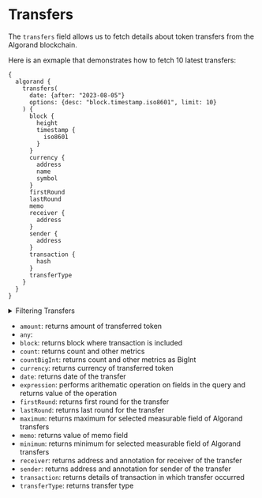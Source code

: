 # Transfers

The `transfers` field allows us to fetch details about token transfers from the Algorand blockchain.

Here is an exmaple that demonstrates how to fetch 10 latest transfers:

```
{
  algorand {
    transfers(
      date: {after: "2023-08-05"}
      options: {desc: "block.timestamp.iso8601", limit: 10}
    ) {
      block {
        height
        timestamp {
          iso8601
        }
      }
      currency {
        address
        name
        symbol
      }
      firstRound
      lastRound
      memo
      receiver {
        address
      }
      sender {
        address
      }
      transaction {
        hash
      }
      transferType
    }
  }
}
```

<details>
<summary>Filtering Transfers</summary>

Transfer data can be filtered using the following arguments

-   `amount`: filter by amount of transferred token 
-   `any`:
-   `currency`: filter by currency of transferred token 
-   `date`: filter by date of the transfer
-   `height`: filter by block height 
-   `options`: filter returned data by ordering, limiting, and constraining it
-   `receivers`: filter by recevier address of transfer
-   `sender`: filter by sender address of transfer
-   `time`: filter by time of the transfer
-   `transferType`: filter by transfer type 
-   `txHash`: filter by transaction hash of transfer
-   `txIndex`: filter by index in the block where the transaction is included
-   `txSender`: filter by sender address of transaction 
-   `txType`: filter by transaction type

</details>

-   `amount`: returns amount of transferred token
-   `any`:
-   `block`: returns block where transaction is included
-   `count`: returns count and other metrics
-   `countBigInt`: returns count and other metrics as BigInt
-   `currency`: returns currency of transferred token
-   `date`: returns date of the transfer
-   `expression`: performs arithematic operation on fields in the query and returns value of the operation
-   `firstRound`: returns first round for the transfer
-   `lastRound`: returns last round for the transfer
-   `maximum`: returns maximum for selected measurable field of Algorand transfers
-   `memo`: returns value of memo field
-   `minimum`: returns minimum for selected measurable field of Algorand transfers
-   `receiver`: returns address and annotation for receiver of the transfer
-   `sender`: returns address and annotation for sender of the transfer
-   `transaction`: returns details of transaction in which transfer occurred 
-   `transferType`: returns transfer type
